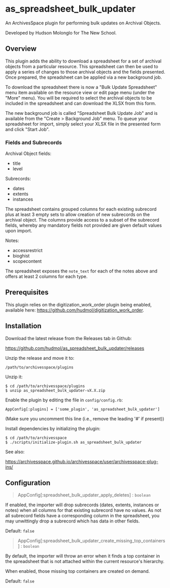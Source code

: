 # as_spreadsheet_bulk_updater

An ArchivesSpace plugin for performing bulk updates on Archival Objects.

Developed by Hudson Molonglo for The New School.

## Overview

This plugin adds the ability to download a spreadsheet for a set of archival
objects from a particular resource.  This spreadsheet can then be used to apply
a series of changes to those archival objects and the fields presented.  Once
prepared, the spreadsheet can be applied via a new background job.

To download the spreadsheet there is now a "Bulk Update Spreadsheet" menu item
available on the resource view or edit page menu (under the "More" menu). You
will be required to select the archival objects to be included in the
spreadsheet and can download the XLSX from this form.

The new background job is called "Spreadsheet Bulk Update Job" and is available
from the "Create > Background Job" menu. To queue your spreadsheet for import,
simply select your XLSX file in the presented form and click "Start Job". 

### Fields and Subrecords

Archival Object fields:
* title
* level

Subrecords:
* dates
* extents
* instances

The spreadsheet contains grouped columns for each existing subrecord plus at
least 3 empty sets to allow creation of new subrecords on the archival object.
The columns provide access to a subset of the subrecord fields, whereby any
mandatory fields not provided are given default values upon import.

Notes:
* accessrestrict
* bioghist
* scopecontent

The spreadsheet exposes the `note_text` for each of the notes above and offers
at least 2 columns for each type.

## Prerequisites

This plugin relies on the digitization_work_order plugin being enabled,
available here: https://github.com/hudmol/digitization_work_order.

## Installation

Download the latest release from the Releases tab in Github:

  https://github.com/hudmol/as_spreadsheet_bulk_updater/releases

Unzip the release and move it to:

    /path/to/archivesspace/plugins

Unzip it:

    $ cd /path/to/archivesspace/plugins
    $ unzip as_spreadsheet_bulk_updater-vX.X.zip

Enable the plugin by editing the file in `config/config.rb`:

    AppConfig[:plugins] = ['some_plugin', 'as_spreadsheet_bulk_updater']

(Make sure you uncomment this line (i.e., remove the leading '#' if present))

Install dependencies by initializing the plugin:

    $ cd /path/to/archivesspace
    $ ./scripts/initialize-plugin.sh as_spreadsheet_bulk_updater

See also:

  https://archivesspace.github.io/archivesspace/user/archivesspace-plug-ins/

## Configuration

> AppConfig[:spreadsheet_bulk_updater_apply_deletes] : `boolean`

If enabled, the importer will drop subrecords (dates, extents, instances or
notes) when all columns for that existing subrecord have no values.  As not all
subrecord fields have a corresponding column in the spreadsheet, you may
unwittingly drop a subrecord which has data in other fields.

Default: `false`

> AppConfig[:spreadsheet_bulk_updater_create_missing_top_containers] : `boolean`

By default, the importer will throw an error when it finds a top container
in the spreadsheet that is not attached within the current resource's hierarchy.

When enabled, those missing top containers are created on demand.

Default: `false`
